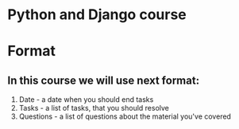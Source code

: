 <h1>Python and Django course</h1>

# Format
<h2>In this course we will use next format:</h2>
<ol>
<li>Date - a date when you should end tasks</li>
<li>Tasks - a list of tasks, that you should resolve</li>
<li>Questions - a list of questions about the material you've covered</li>
</ol>
